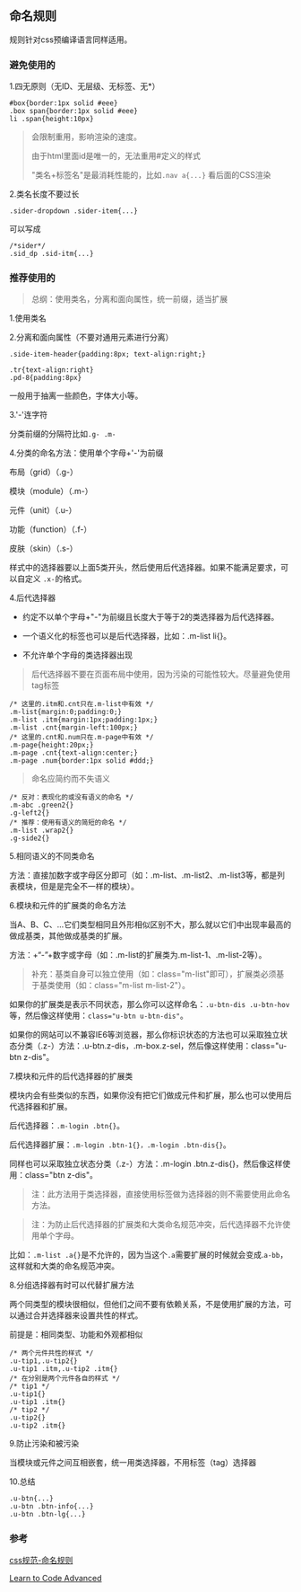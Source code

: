 ## 命名规则

规则针对css预编译语言同样适用。

### 避免使用的

1.四无原则（无ID、无层级、无标签、无*）

```
#box{border:1px solid #eee} 
.box span{border:1px solid #eee}
li .span{height:10px}
```

> 会限制重用，影响渲染的速度。
>
> 由于html里面id是唯一的，无法重用\#定义的样式
> 
> "类名+标签名"是最消耗性能的，比如`.nav a{...}` 看后面的CSS渲染

2.类名长度不要过长

```
.sider-dropdown .sider-item{...}
```
可以写成

```
/*sider*/
.sid_dp .sid-itm{...}
```

### 推荐使用的

>总纲：使用类名，分离和面向属性，统一前缀，适当扩展

1.使用类名

2.分离和面向属性（不要对通用元素进行分离）

```
.side-item-header{padding:8px; text-align:right;}

.tr{text-align:right}
.pd-8{padding:8px}
```
一般用于抽离一些颜色，字体大小等。

3.'-'连字符

分类前缀的分隔符比如`.g- .m-`

4.分类的命名方法：使用单个字母+'-'为前缀

布局（grid）（.g-）

模块（module）（.m-）

元件（unit）（.u-）

功能（function）（.f-）

皮肤（skin）（.s-）

样式中的选择器要以上面5类开头，然后使用后代选择器。如果不能满足要求，可以自定义 `.x-`的格式。

4.后代选择器

* 约定不以单个字母+"-"为前缀且长度大于等于2的类选择器为后代选择器。
* 一个语义化的标签也可以是后代选择器，比如：.m-list li{}。

* 不允许单个字母的类选择器出现

>后代选择器不要在页面布局中使用，因为污染的可能性较大。尽量避免使用tag标签


```
/* 这里的.itm和.cnt只在.m-list中有效 */
.m-list{margin:0;padding:0;}
.m-list .itm{margin:1px;padding:1px;}
.m-list .cnt{margin-left:100px;}
/* 这里的.cnt和.num只在.m-page中有效 */
.m-page{height:20px;}
.m-page .cnt{text-align:center;}
.m-page .num{border:1px solid #ddd;}
```
>命名应简约而不失语义


```
/* 反对：表现化的或没有语义的命名 */
.m-abc .green2{}
.g-left2{}
/* 推荐：使用有语义的简短的命名 */
.m-list .wrap2{}
.g-side2{}
```

5.相同语义的不同类命名

方法：直接加数字或字母区分即可（如：.m-list、.m-list2、.m-list3等，都是列表模块，但是是完全不一样的模块）。

6.模块和元件的扩展类的命名方法

当A、B、C、...它们类型相同且外形相似区别不大，那么就以它们中出现率最高的做成基类，其他做成基类的扩展。

方法：+“-”+数字或字母（如：.m-list的扩展类为.m-list-1、.m-list-2等）。

>补充：基类自身可以独立使用（如：class="m-list"即可），扩展类必须基于基类使用（如：class="m-list m-list-2"）。

如果你的扩展类是表示不同状态，那么你可以这样命名：`.u-btn-dis .u-btn-hov`等，然后像这样使用：`class="u-btn u-btn-dis"`。

如果你的网站可以不兼容IE6等浏览器，那么你标识状态的方法也可以采取独立状态分类（.z-）方法：.u-btn.z-dis，.m-box.z-sel，然后像这样使用：class="u-btn z-dis"。

7.模块和元件的后代选择器的扩展类

模块内会有些类似的东西，如果你没有把它们做成元件和扩展，那么也可以使用后代选择器和扩展。

后代选择器：`.m-login .btn{}`。

后代选择器扩展：`.m-login .btn-1{}，.m-login .btn-dis{}`。

同样也可以采取独立状态分类（.z-）方法：.m-login .btn.z-dis{}，然后像这样使用：class="btn z-dis"。

>注：此方法用于类选择器，直接使用标签做为选择器的则不需要使用此命名方法。

>注：为防止后代选择器的扩展类和大类命名规范冲突，后代选择器不允许使用单个字母。

比如：`.m-list .a{}`是不允许的，因为当这个`.a`需要扩展的时候就会变成.`a-bb`，这样就和大类的命名规范冲突。

8.分组选择器有时可以代替扩展方法

两个同类型的模块很相似，但他们之间不要有依赖关系，不是使用扩展的方法，可以通过合并选择器来设置共性的样式。

前提是：相同类型、功能和外观都相似

```
/* 两个元件共性的样式 */
.u-tip1,.u-tip2{}
.u-tip1 .itm,.u-tip2 .itm{}
/* 在分别是两个元件各自的样式 */
/* tip1 */
.u-tip1{}
.u-tip1 .itm{}
/* tip2 */
.u-tip2{}
.u-tip2 .itm{}
```

9.防止污染和被污染

当模块或元件之间互相嵌套，统一用类选择器，不用标签（tag）选择器



10.总结


```
.u-btn{...}
.u-btn .btn-info{...}
.u-btn .btn-lg{...}

```

### 参考
[css规范-命名规则](http://nec.netease.com/standard/css-name.html)

[Learn to Code Advanced](http://learn.shayhowe.com/advanced-html-css/)




